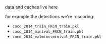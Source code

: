 data and caches live here

for example the detections we're rescoring:
- `coco_2014_train_FRCN_train.pkl`
- `coco_2014_minival_FRCN_train.pkl`
- `coco_2014_valminusminival_FRCN_train.pkl`
